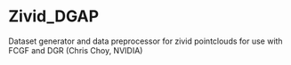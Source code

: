 # Zivid_DGAP
Dataset generator and data preprocessor for zivid pointclouds for use with FCGF and DGR (Chris Choy, NVIDIA)

